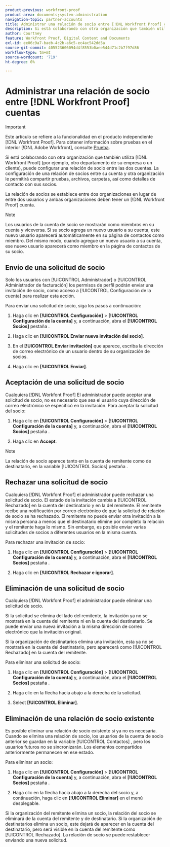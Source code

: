 ```yaml
---
product-previous: workfront-proof
product-area: documents;system-administration
navigation-topic: partner-accounts
title: Administrar una relación de socio entre [!DNL Workfront Proof] cuentas
description: Si está colaborando con otra organización que también utiliza un [!DNL Workfront Proof] (por ejemplo, otro departamento de su empresa o un cliente), puede configurar una relación de socio entre las dos cuentas. La configuración de una relación de socios entre su cuenta y otra organización le permitirá compartir pruebas, archivos, carpetas, así como detalles de contacto con sus socios.
author: Courtney
feature: Workfront Proof, Digital Content and Documents
exl-id: ee06c9a7-baeb-4c2b-a6c5-ec4ac542dd5a
source-git-commit: 405523606094d4f8553b0aee544d71c2b7f97d86
workflow-type: tm+mt
source-wordcount: '719'
ht-degree: 0%

---
```


# Administrar una relación de socio entre [!DNL Workfront Proof] cuentas

>[!IMPORTANT]
>
>Este artículo se refiere a la funcionalidad en el producto independiente [!DNL Workfront Proof]. Para obtener información sobre pruebas en el interior [!DNL Adobe Workfront], consulte [Prueba](../../../review-and-approve-work/proofing/proofing.md).

Si está colaborando con otra organización que también utiliza [!DNL Workfront Proof] (por ejemplo, otro departamento de su empresa o un cliente), puede configurar una relación de socio entre las dos cuentas. La configuración de una relación de socios entre su cuenta y otra organización le permitirá compartir pruebas, archivos, carpetas, así como detalles de contacto con sus socios.

La relación de socios se establece entre dos organizaciones en lugar de entre dos usuarios y ambas organizaciones deben tener un [!DNL Workfront Proof] cuenta.

>[!NOTE]
>
>Los usuarios de la cuenta de socio se mostrarán como miembros en su cuenta y viceversa. Si su socio agrega un nuevo usuario a su cuenta, este nuevo usuario aparecerá automáticamente en su página de contactos como miembro. Del mismo modo, cuando agregue un nuevo usuario a su cuenta, ese nuevo usuario aparecerá como miembro en la página de contactos de su socio.

## Envío de una solicitud de socio

Solo los usuarios con [!UICONTROL Administrador] o [!UICONTROL Administrador de facturación] los permisos de perfil podrán enviar una invitación de socio, como acceso a [!UICONTROL Configuración de la cuenta] para realizar esta acción.

Para enviar una solicitud de socio, siga los pasos a continuación:

1. Haga clic en **[!UICONTROL Configuración]** > **[!UICONTROL Configuración de la cuenta]** y, a continuación, abra el **[!UICONTROL Socios]** pestaña .

1. Haga clic en **[!UICONTROL Enviar nueva invitación del socio]**.
1. En el **[!UICONTROL Enviar invitación]** que aparece, escriba la dirección de correo electrónico de un usuario dentro de su organización de socios.
1. Haga clic en **[!UICONTROL Enviar]**.

## Aceptación de una solicitud de socio

Cualquiera [!DNL Workfont Proof] El administrador puede aceptar una solicitud de socio, no es necesario que sea el usuario cuya dirección de correo electrónico se especificó en la invitación. Para aceptar la solicitud del socio:

1. Haga clic en **[!UICONTROL Configuración]** > **[!UICONTROL Configuración de la cuenta]** y, a continuación, abra el **[!UICONTROL Socios]** pestaña .

1. Haga clic en **Accept**.**&#x200B;**

>[!NOTE]
>
>La relación de socio aparece tanto en la cuenta de remitente como de destinatario, en la variable [!UICONTROL Socios] pestaña .

## Rechazar una solicitud de socio

Cualquiera [!DNL Workfont Proof] el administrador puede rechazar una solicitud de socio. El estado de la invitación cambia a [!UICONTROL Rechazado] en la cuenta del destinatario y en la del remitente. El remitente recibe una notificación por correo electrónico de que la solicitud de relación de socio se ha rechazado. El remitente no puede enviar otra invitación a la misma persona a menos que el destinatario elimine por completo la relación y el remitente haga lo mismo. Sin embargo, es posible enviar varias solicitudes de socios a diferentes usuarios en la misma cuenta.

Para rechazar una invitación de socio:

1. Haga clic en **[!UICONTROL Configuración]** > **[!UICONTROL Configuración de la cuenta]** y, a continuación, abra el **[!UICONTROL Socios]** pestaña .

1. Haga clic en **[!UICONTROL Rechazar e ignorar]**.

## Eliminación de una solicitud de socio

Cualquiera [!DNL Workfont Proof] el administrador puede eliminar una solicitud de socio.

Si la solicitud se elimina del lado del remitente, la invitación ya no se mostrará en la cuenta del remitente ni en la cuenta del destinatario. Se puede enviar una nueva invitación a la misma dirección de correo electrónico que la invitación original.

Si la organización de destinatarios elimina una invitación, esta ya no se mostrará en la cuenta del destinatario, pero aparecerá como [!UICONTROL Rechazado] en la cuenta del remitente.

Para eliminar una solicitud de socio:

1. Haga clic en **[!UICONTROL Configuración]** > **[!UICONTROL Configuración de la cuenta]** y, a continuación, abra el **[!UICONTROL Socios]** pestaña .

1. Haga clic en la flecha hacia abajo a la derecha de la solicitud.
1. Select **[!UICONTROL Eliminar]**.

## Eliminación de una relación de socio existente

Es posible eliminar una relación de socio existente si ya no es necesaria. Cuando se elimina una relación de socio, los usuarios de la cuenta de socio anterior se guardan en la variable [!UICONTROL Contactos] , pero los usuarios futuros no se sincronizarán. Los elementos compartidos anteriormente permanecen en ese estado.

Para eliminar un socio:

1. Haga clic en **[!UICONTROL Configuración]** > **[!UICONTROL Configuración de la cuenta]** y, a continuación, abra el **[!UICONTROL Socios]** pestaña .

1. Haga clic en la flecha hacia abajo a la derecha del socio y, a continuación, haga clic en **[!UICONTROL Eliminar]** en el menú desplegable.

Si la organización del remitente elimina un socio, la relación del socio se eliminará de la cuenta del remitente y de destinatario. Si la organización de destinatarios elimina un socio, este dejará de aparecer en la cuenta del destinatario, pero será visible en la cuenta del remitente como [!UICONTROL Rechazado]. La relación de socio se puede restablecer enviando una nueva solicitud.
